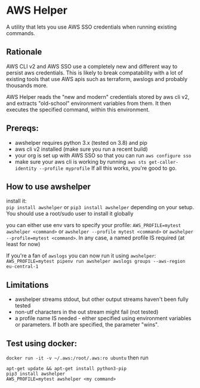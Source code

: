 # AWS Helper

A utility that lets you use AWS SSO credentials when running existing commands.

## Rationale
AWS CLI v2 and AWS SSO use a completely new and different way to persist aws credentials.
This is likely to break compatability with a lot of existing tools that use AWS apis such as
terraform, awslogs and probably thousands more.

AWS Helper reads the "new and modern" credentials stored by aws cli v2, 
and extracts "old-school" environment variables from them. It then executes the specified command, within this environment.

## Prereqs:
- awshelper requires python 3.x (tested on 3.8) and pip
- aws cli v2 installed (make sure you run a recent build)
- your org is set up with AWS SSO so that you can run `aws configure sso`
- make sure your aws cli is working by running `aws sts get-caller-identity --profile myprofile`
If all this works, you're good to go.

## How to use awshelper 
install it:   
`pip install awshelper` or `pip3 install awshelper` depending on your setup. 
You should use a root/sudo user to install it globally

you can either use env vars to specify your profile:
`AWS_PROFILE=mytest awshelper <command>` or
`awshelper --profile mytest <command>` or
`awshelper --profile=mytest <command>`.
In any case, a named profile IS required (at least for now)

If you're a fan of `awslogs` you can now run it using `awshelper`:
`AWS_PROFILE=mytest pipenv run awshelper awslogs groups --aws-region eu-central-1`

## Limitations
- awshelper streams stdout, but other output streams haven't been fully tested
- non-utf characters in the out stream might fail (not tested)
- a profile name IS needed - either specified using environment variables or parameters. If both are specified, the parameter "wins".

## Test using docker:
`docker run -it -v ~/.aws:/root/.aws:ro ubuntu`
then run
```
apt-get update && apt-get install python3-pip
pip3 install awshelper 
AWS_PROFILE=mytest awshelper <my command>
```